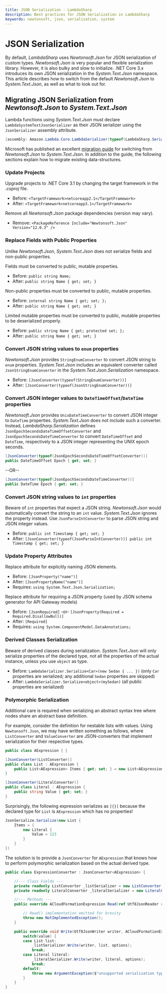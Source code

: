 ```yaml
---
title: JSON Serialization - LambdaSharp
description: Best practices for JSON Serialization in LambdaSharp
keywords: newtonsoft, json, serialization, system
---
```


# JSON Serialization

By default, _LambdaSharp_ uses _Newtonsoft.Json_ for JSON serialization of custom types. _Newtonsoft.Json_ is very popular and flexible serialization library. However, it is also bulky and slow to initialize. .NET Core 3.x introduces its own JSON serialization in the _System.Text.Json_ namespace. This article describes how to switch from the default _Newtonsoft.Json_ to _System.Text.Json_, as well as what to look out for.

## Migrating JSON Serialization from _Newtonsoft.Json_ to _System.Text.Json_

Lambda functions using _System.Text.Json_ must declare `LambdaSystemTextJsonSerializer` as their JSON serializer using the `JsonSerializer` assembly attribute.
```csharp
[assembly: Amazon.Lambda.Core.LambdaSerializer(typeof(LambdaSharp.Serialization.LambdaSystemTextJsonSerializer))]
```

Microsoft has published an excellent [migration guide](https://docs.microsoft.com/en-us/dotnet/standard/serialization/system-text-json-migrate-from-newtonsoft-how-to) for switching from _Newtonsoft.Json_ to _System.Text.Json_. In addition to the guide, the following sections explain how to migrate existing data-structures.

### Update Projects

Upgrade projects to .NET Core 3.1 by changing the target framework in the _.csproj_ file.
* Before: `<TargetFramework>netcoreapp2.1</TargetFramework>`
* After: `<TargetFramework>netcoreapp3.1</TargetFramework>`

Remove all _Newtonsoft.Json_ package dependencies (version may vary).
* Remove: `<PackageReference Include="Newtonsoft.Json" Version="12.0.3" />`

### Replace Fields with Public Properties

Unlike _Newtonsoft.Json_, _System.Text.Json_ does not serialize fields and non-public properties.

Fields must be converted to public, mutable properties.
* Before: `public string Name;`
* After: `public string Name { get; set; }`

Non-public properties must be converted to public, mutable properties.
* Before: `internal string Name { get; set; };`
* After: `public string Name { get; set; }`

Limited mutable properties must be converted to public, mutable properties to be deserialized properly.
* Before: `public string Name { get; protected set; };`
* After: `public string Name { get; set; }`

### Convert JSON string values to `enum` properties

_Newtonsoft.Json_ provides `StringEnumConverter` to convert JSON string to `enum` properties. _System.Text.Json_ includes an equivalent converter called `JsonStringEnumConverter` in the _System.Text.Json.Serialization_ namespace.
* Before: `[JsonConverter(typeof(StringEnumConverter))]`
* After: `[JsonConverter(typeof(JsonStringEnumConverter))]`

### Convert JSON integer values to `DateTimeOffset`/`DateTime` properties

_Newtonsoft.Json_ provides `UnixDateTimeConverter` to convert JSON integer to `DateTime` properties. _System.Text.Json_ does not include such a converter. Instead, _LambdaSharp.Serialization_ defines `JsonEpochSecondsDateTimeOffsetConverter` and `JsonEpochSecondsDateTimeConverter` to convert `DateTimeOffset` and `DateTime`, respectively to a JSON integer representing the UNIX epoch seconds.

```csharp
[JsonConverter(typeof(JsonEpochSecondsDateTimeOffsetConverter))]
public DateTimeOffset Epoch { get; set; }
```

--OR--

```csharp
[JsonConverter(typeof(JsonEpochSecondsDateTimeConverter))]
public DateTime Epoch { get; set; }
```

### Convert JSON string values to `int` properties

Beware of `int` properties that expect a JSON string. _Newtonsoft.Json_ would automatically convert the string to an `int` value. _System.Text.Json_ ignores the property instead. Use `JsonParseIntConverter` to parse JSON string and JSON integer values.
* Before: `public int Timestamp { get; set; }`
* After: `[JsonConverter(typeof(JsonParseIntConverter))] public int Timestamp { get; set; }`

### Update Property Attributes

Replace attribute for explicitly naming JSON elements.
* Before: `[JsonProperty("name")]`
* After: `[JsonPropertyName("name")]`
* Requires: `using System.Text.Json.Serialization;`

Replace attribute for requiring a JSON property (used by JSON schema generator for API Gateway models)
* Before: `[JsonRequired]` -or- `[JsonProperty(Required = Required.DisallowNull)]`
* After: `[Required]`
* Requires: `using System.ComponentModel.DataAnnotations;`

### Derived Classes Serialization

Beware of derived classes during serialization. _System.Text.Json_ will only serialize properties of the declared type, not all the properties of the actual instance, unless you use `object` as type.
* Before: `LambdaSerializer.Serialize<Car>(new Sedan { ... })` (only `Car` properties are serialized; any additional `Sedan` properties are skipped)
* After: `LambdaSerializer.Serialize<object>(mySedan)` (all public properties are serialized)

### Polymorphic Serialization

Additional care is required when serializing an abstract syntax tree where nodes share an abstract base definition.

For example, consider the definition for nestable lists with values. Using `Newtonsoft.Json`, we may have written something as follows, where `ListConverter` and `ValueConverter` are JSON-converters that implement serialization for their respective types.
```csharp
public class AExpression { }

[JsonConverter(ListConverter)]
public class List : AExpression {
    public List<AExpression> Items { get; set; } = new List<AExpression>()
}

[JsonConverter(LiteralConverter)]
public class Literal : AExpression {
    public string Value { get; set; }
}
```

Surprisingly, the following expression serializes as `[{}]` because the declared type for `List` is `AExpression` which has no properties!
```csharp
JsonSerialize.Serialize(new List {
    Items = {
        new Literal {
            Value = 123
        }
    }
})
```

The solution is to provide a `JsonConverter` for `AExpression` that knows how to perform polymorphic serialization based on the actual derived type.
```csharp
public class ExpressionConverter : JsonConverter<AExpression> {

    //--- Class Fields ---
    private readonly ListConverter _listSerializer = new ListConverter();
    private readonly LiteralConverter _literalSerializer = new LiteralConverter();

    //--- Methods ---
    public override ACloudFormationExpression Read(ref Utf8JsonReader reader, Type typeToConvert, JsonSerializerOptions options) {

        // Read() implementation omitted for brevity
        throw new NotImplementedException();
    }

    public override void Write(Utf8JsonWriter writer, ACloudFormationExpression value, JsonSerializerOptions options) {
        switch(value) {
        case List list:
            _listSerializer.Write(writer, list, options);
            break;
        case Literal literal:
            _literalSerializer.Write(writer, literal, options);
            break;
        default:
            throw new ArgumentException($"unsupported serialization type {value?.GetType().FullName ?? "<null>"}");
        }
    }
}
```